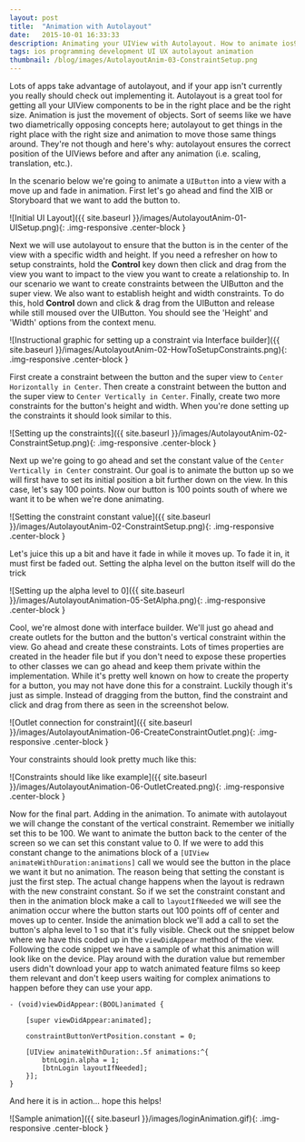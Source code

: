 ```yaml
---
layout: post
title:  "Animation with Autolayout"
date:   2015-10-01 16:33:33
description: Animating your UIView with Autolayout. How to animate ios9 uiviews using autolayout with objective-c and xcode. How to setup constraints using interface builder.
tags: ios programming development UI UX autolayout animation
thumbnail: /blog/images/AutolayoutAnim-03-ConstraintSetup.png
---
```


Lots of apps take advantage of autolayout, and if your app isn't currently you really should check out implementing it. Autolayout is a great tool for getting all your UIView components to be in the right place and be the right size. Animation is just the movement of objects. Sort of seems like we have two diametrically opposing concepts here; autolayout to get things in the right place with the right size and animation to move those same things around. They're not though and here's why: autolayout ensures the correct position of the UIViews before and after any animation (i.e. scaling, translation, etc.).

In the scenario below we're going to animate a `UIButton` into a view with a move up and fade in animation. First let's go ahead and find the XIB or Storyboard that we want to add the button to.

![Initial UI Layout]({{ site.baseurl }}/images/AutolayoutAnim-01-UISetup.png){: .img-responsive .center-block }

Next we will use autolayout to ensure that the button is in the center of the view with a specific width and height. If you need a refresher on how to setup constraints, hold the **Control** key down then click and drag from the view you want to impact to the view you want to create a relationship to. In our scenario we want to create constraints between the UIButton and the super view. We also want to establish height and width constraints. To do this, hold **Control** down and click & drag from the UIButton and release while still moused over the UIButton. You should see the 'Height' and 'Width' options from the context menu.

![Instructional graphic for setting up a constraint via Interface builder]({{ site.baseurl }}/images/AutolayoutAnim-02-HowToSetupConstraints.png){: .img-responsive .center-block }

First create a constraint between the button and the super view to `Center Horizontally in Center`. Then create a constraint between the button and the super view to `Center Vertically in Center`. Finally, create two more constraints for the button's height and width. When you're done setting up the constraints it should look similar to this.

![Setting up the constraints]({{ site.baseurl }}/images/AutolayoutAnim-02-ConstraintSetup.png){: .img-responsive .center-block }

Next up we're going to go ahead and set the constant value of the `Center Vertically in Center` constraint. Our goal is to animate the button up so we will first have to set its initial position a bit further down on the view. In this case, let's say 100 points. Now our button is 100 points south of where we want it to be when we're done animating.

![Setting the constraint constant value]({{ site.baseurl }}/images/AutolayoutAnim-02-ConstraintSetup.png){: .img-responsive .center-block }

Let's juice this up a bit and have it fade in while it moves up. To fade it in, it must first be faded out. Setting the alpha level on the button itself will do the trick

![Setting up the alpha level to 0]({{ site.baseurl }}/images/AutolayoutAnimation-05-SetAlpha.png){: .img-responsive .center-block }

Cool, we're almost done with interface builder. We'll just go ahead and create outlets for the button and the button's vertical constraint within the view. Go ahead and create these constraints. Lots of times properties are created in the header file but if you don't need to expose these properties to other classes we can go ahead and keep them private within the implementation. While it's pretty well known on how to create the property for a button, you may not have done this for a constraint. Luckily though it's just as simple. Instead of dragging from the button, find the constraint and click and drag from there as seen in the screenshot below.

![Outlet connection for constraint]({{ site.baseurl }}/images/AutolayoutAnimation-06-CreateConstraintOutlet.png){: .img-responsive .center-block }

Your constraints should look pretty much like this:

![Constraints should like like example]({{ site.baseurl }}/images/AutolayoutAnimation-06-OutletCreated.png){: .img-responsive .center-block }

Now for the final part. Adding in the animation. To animate with autolayout we will change the constant of the vertical constraint. Remember we initially set this to be 100. We want to animate the button back to the center of the screen so we can set this constant value to 0. If we were to add this constant change to the animations block of a `[UIView animateWithDuration:animations]` call we would see the button in the place we want it but no animation. The reason being that setting the constant is just the first step. The actual change happens when the layout is redrawn with the new constraint constant. So if we set the constraint constant and then in the animation block make a call to `layoutIfNeeded` we will see the animation occur where the button starts out 100 points off of center and moves up to center. Inside the animation block we'll add a call to set the button's alpha level to 1 so that it's fully visible. Check out the snippet below where we have this coded up in the `viewDidAppear` method of the view. Following the code snippet we have a sample of what this animation will look like on the device. Play around with the duration value but remember users didn't download your app to watch animated feature films so keep them relevant and don't keep users waiting for complex animations to happen before they can use your app.

<pre><code class="objc">- (void)viewDidAppear:(BOOL)animated {

    [super viewDidAppear:animated];

    constraintButtonVertPosition.constant = 0;

    [UIView animateWithDuration:.5f animations:^{
        btnLogin.alpha = 1;
        [btnLogin layoutIfNeeded];
    }];
}
</code></pre>
And here it is in action... hope this helps!

![Sample animation]({{ site.baseurl }}/images/loginAnimation.gif){: .img-responsive .center-block }
